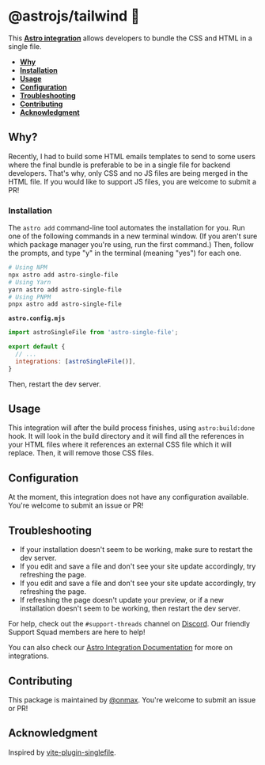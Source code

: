 # @astrojs/tailwind 💨

This **[Astro integration][astro-integration]** allows developers to bundle the CSS and HTML in a single file.

- <strong>[Why](#why)</strong>
- <strong>[Installation](#installation)</strong>
- <strong>[Usage](#usage)</strong>
- <strong>[Configuration](#configuration)</strong>
- <strong>[Troubleshooting](#troubleshooting)</strong>
- <strong>[Contributing](#contributing)</strong>
- <strong>[Acknowledgment](#acknowledgment)</strong>

## Why?

Recently, I had to build some HTML emails templates to send to some users where the final bundle is preferable to be in a single file for backend developers. That's why, only CSS and no JS files are being merged in the HTML file. If you would like to support JS files, you are welcome to submit a PR! 

### Installation
  
The `astro add` command-line tool automates the installation for you. Run one of the following commands in a new terminal window. (If you aren't sure which package manager you're using, run the first command.) Then, follow the prompts, and type "y" in the terminal (meaning "yes") for each one.
  
```sh
# Using NPM
npx astro add astro-single-file
# Using Yarn
yarn astro add astro-single-file
# Using PNPM
pnpx astro add astro-single-file
```
  
__`astro.config.mjs`__

```js
import astroSingleFile from 'astro-single-file';

export default {
  // ...
  integrations: [astroSingleFile()],
}
```
  
Then, restart the dev server.


## Usage

This integration will after the build process finishes, using `astro:build:done` hook. It will look in the build directory and it will find all the references in your HTML files where it references an external CSS file which it will replace. Then, it will remove those CSS files.

## Configuration

At the moment, this integration does not have any configuration available. You're welcome to submit an issue or PR! 

## Troubleshooting

- If your installation doesn't seem to be working, make sure to restart the dev server.
- If you edit and save a file and don't see your site update accordingly, try refreshing the page.
- If you edit and save a file and don't see your site update accordingly, try refreshing the page.
- If refreshing the page doesn't update your preview, or if a new installation doesn't seem to be working, then restart the dev server.

For help, check out the `#support-threads` channel on [Discord](https://astro.build/chat). Our friendly Support Squad members are here to help!

You can also check our [Astro Integration Documentation][astro-integration] for more on integrations.

[astro-integration]: https://docs.astro.build/en/guides/integrations-guide/
[astro-ui-frameworks]: https://docs.astro.build/en/core-concepts/framework-components/#using-framework-components

## Contributing

This package is maintained by [@onmax](https://github.com/onmax). You're welcome to submit an issue or PR!

## Acknowledgment

Inspired by [vite-plugin-singlefile](https://github.com/richardtallent/vite-plugin-singlefile).
